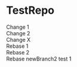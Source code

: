 # TestRepo
Change 1 <br />
Change 2 <br />
Change X <br />
Rebase 1 <br />
Rebase 2 <br />
Rebase newBranch2 test 1<br />
